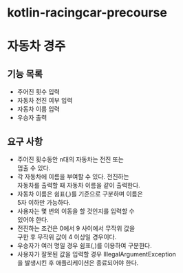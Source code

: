 # kotlin-racingcar-precourse

# 자동차 경주

## 기능 목록
- 주어진 횟수 입력
- 자동차 전진 여부 입력
- 자동차 이름 입력
- 우승자 출력

## 요구 사항
- 주어진 횟수동안 n대의 자동차는 전진 또는  
멈출 수 있다.
- 각 자동차에 이름을 부여할 수 있다. 전진하는  
자동차를 출력할 때 자동차 이름을 같이 출력한다.
- 자동차 이름은 쉼표(,)를 기준으로 구분하며 이름은  
5자 이하만 가능하다.
- 사용자는 몇 번의 이동을 할 것인지를 입력할 수  
있어야 한다.
- 전진하는 조건은 0에서 9 사이에서 무작위 값을  
구한 후 무작위 값이 4 이상일 경우이다.  
- 우승자가 여러 명일 경우 쉼표(,)를 이용하여 구분한다.
- 사용자가 잘못된 값을 입력할 경우 IllegalArgumentException  
을 발생시킨 후 애플리케이션은 종료되어야 한다.